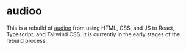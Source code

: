 # audioo
This is a rebuild of [audioo](http://audioo.org) from using HTML, CSS, and JS to React, Typescript, and Tailwind CSS. It is currently in the early stages of the rebuild process.
